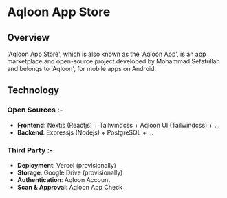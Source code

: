 # Aqloon App Store

## Overview
'Aqloon App Store', which is also known as the 'Aqloon App', is an app marketplace and open-source project developed by Mohammad Sefatullah and belongs to 'Aqloon', for mobile apps on Android. 

## Technology
### Open Sources :-
- **Frontend**: Nextjs (Reactjs) + Tailwindcss + Aqloon UI (Tailwindcss) + ...
- **Backend**: Expressjs (Nodejs) + PostgreSQL + ...
### Third Party :-
- **Deployment**: Vercel (provisionally)
- **Storage**: Google Drive (provisionally)
- **Authentication**: Aqloon Account
- **Scan & Approval**: Aqloon App Check
